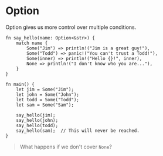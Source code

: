 # Option

Option gives us more control over multiple conditions.

```rust,editable
fn say_hello(name: Option<&str>) {
	match name {
		Some("Jim") => println!("Jim is a great guy!"),
		Some("Todd") => panic!("You can't trust a Todd!"),
		Some(inner) => println!("Hello {}!", inner),
		None => println!("I don't know who you are..."),
	}
}

fn main() {
	let jim = Some("Jim");
	let john = Some("John");
	let todd = Some("Todd");
	let sam = Some("Sam");

	say_hello(jim);
	say_hello(john);
	say_hello(todd);
	say_hello(sam);  // This will never be reached.
}
```

> What happens if we don't cover `None`?